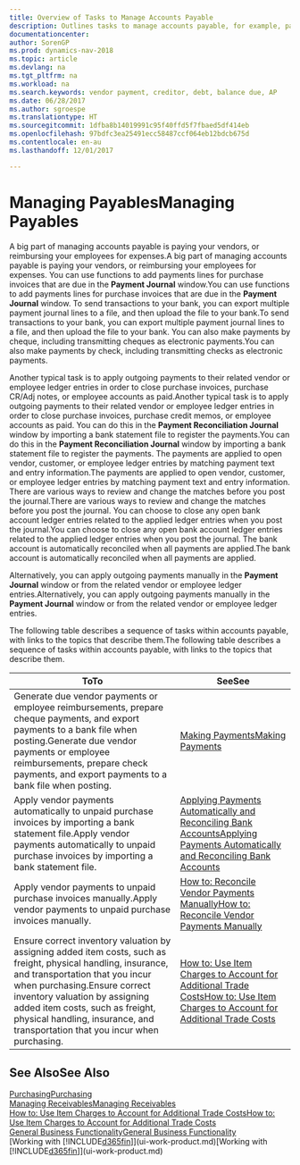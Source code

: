 ```yaml
---
title: Overview of Tasks to Manage Accounts Payable
description: Outlines tasks to manage accounts payable, for example, paying creditors or applying outgoing payments to ledger entries to close invoices or credit memos.
documentationcenter: 
author: SorenGP
ms.prod: dynamics-nav-2018
ms.topic: article
ms.devlang: na
ms.tgt_pltfrm: na
ms.workload: na
ms.search.keywords: vendor payment, creditor, debt, balance due, AP
ms.date: 06/28/2017
ms.author: sgroespe
ms.translationtype: HT
ms.sourcegitcommit: 1dfba8b14019991c95f40ffd5f7fbaed5df414eb
ms.openlocfilehash: 97bdfc3ea25491ecc58487ccf064eb12bdcb675d
ms.contentlocale: en-au
ms.lasthandoff: 12/01/2017

---
```

# <a name="managing-payables"></a><span data-ttu-id="489cb-103">Managing Payables</span><span class="sxs-lookup"><span data-stu-id="489cb-103">Managing Payables</span></span>
<span data-ttu-id="489cb-104">A big part of managing accounts payable is paying your vendors, or reimbursing your employees for expenses.</span><span class="sxs-lookup"><span data-stu-id="489cb-104">A big part of managing accounts payable is paying your vendors, or reimbursing your employees for expenses.</span></span> <span data-ttu-id="489cb-105">You can use functions to add payments lines for purchase invoices that are due in the **Payment Journal** window.</span><span class="sxs-lookup"><span data-stu-id="489cb-105">You can use functions to add payments lines for purchase invoices that are due in the **Payment Journal** window.</span></span> <span data-ttu-id="489cb-106">To send transactions to your bank, you can export multiple payment journal lines to a file, and then upload the file to your bank.</span><span class="sxs-lookup"><span data-stu-id="489cb-106">To send transactions to your bank, you can export multiple payment journal lines to a file, and then upload the file to your bank.</span></span> <span data-ttu-id="489cb-107">You can also make payments by cheque, including transmitting cheques as electronic payments.</span><span class="sxs-lookup"><span data-stu-id="489cb-107">You can also make payments by check, including transmitting checks as electronic payments.</span></span>

<span data-ttu-id="489cb-108">Another typical task is to apply outgoing payments to their related vendor or employee ledger entries in order to close purchase invoices, purchase CR/Adj notes, or employee accounts as paid.</span><span class="sxs-lookup"><span data-stu-id="489cb-108">Another typical task is to apply outgoing payments to their related vendor or employee ledger entries in order to close purchase invoices, purchase credit memos, or employee accounts as paid.</span></span> <span data-ttu-id="489cb-109">You can do this in the **Payment Reconciliation Journal** window by importing a bank statement file to register the payments.</span><span class="sxs-lookup"><span data-stu-id="489cb-109">You can do this in the **Payment Reconciliation Journal** window by importing a bank statement file to register the payments.</span></span> <span data-ttu-id="489cb-110">The payments are applied to open vendor, customer, or employee ledger entries by matching payment text and entry information.</span><span class="sxs-lookup"><span data-stu-id="489cb-110">The payments are applied to open vendor, customer, or employee ledger entries by matching payment text and entry information.</span></span> <span data-ttu-id="489cb-111">There are various ways to review and change the matches before you post the journal.</span><span class="sxs-lookup"><span data-stu-id="489cb-111">There are various ways to review and change the matches before you post the journal.</span></span> <span data-ttu-id="489cb-112">You can choose to close any open bank account ledger entries related to the applied ledger entries when you post the journal.</span><span class="sxs-lookup"><span data-stu-id="489cb-112">You can choose to close any open bank account ledger entries related to the applied ledger entries when you post the journal.</span></span> <span data-ttu-id="489cb-113">The bank account is automatically reconciled when all payments are applied.</span><span class="sxs-lookup"><span data-stu-id="489cb-113">The bank account is automatically reconciled when all payments are applied.</span></span>

<span data-ttu-id="489cb-114">Alternatively, you can apply outgoing payments manually in the **Payment Journal** window or from the related vendor or employee ledger entries.</span><span class="sxs-lookup"><span data-stu-id="489cb-114">Alternatively, you can apply outgoing payments manually in the **Payment Journal** window or from the related vendor or employee ledger entries.</span></span>

<span data-ttu-id="489cb-115">The following table describes a sequence of tasks within accounts payable, with links to the topics that describe them.</span><span class="sxs-lookup"><span data-stu-id="489cb-115">The following table describes a sequence of tasks within accounts payable, with links to the topics that describe them.</span></span>

| <span data-ttu-id="489cb-116">To</span><span class="sxs-lookup"><span data-stu-id="489cb-116">To</span></span> | <span data-ttu-id="489cb-117">See</span><span class="sxs-lookup"><span data-stu-id="489cb-117">See</span></span> |
| --- | --- |
| <span data-ttu-id="489cb-118">Generate due vendor payments or employee reimbursements, prepare cheque payments, and export payments to a bank file when posting.</span><span class="sxs-lookup"><span data-stu-id="489cb-118">Generate due vendor payments or employee reimbursements, prepare check payments, and export payments to a bank file when posting.</span></span> |[<span data-ttu-id="489cb-119">Making Payments</span><span class="sxs-lookup"><span data-stu-id="489cb-119">Making Payments</span></span>](payables-make-payments.md) |
| <span data-ttu-id="489cb-120">Apply vendor payments automatically to unpaid purchase invoices by importing a bank statement file.</span><span class="sxs-lookup"><span data-stu-id="489cb-120">Apply vendor payments automatically to unpaid purchase invoices by importing a bank statement file.</span></span> |[<span data-ttu-id="489cb-121">Applying Payments Automatically and Reconciling Bank Accounts</span><span class="sxs-lookup"><span data-stu-id="489cb-121">Applying Payments Automatically and Reconciling Bank Accounts</span></span>](receivables-apply-payments-auto-reconcile-bank-accounts.md) |
| <span data-ttu-id="489cb-122">Apply vendor payments to unpaid purchase invoices manually.</span><span class="sxs-lookup"><span data-stu-id="489cb-122">Apply vendor payments to unpaid purchase invoices manually.</span></span> |[<span data-ttu-id="489cb-123">How to: Reconcile Vendor Payments Manually</span><span class="sxs-lookup"><span data-stu-id="489cb-123">How to: Reconcile Vendor Payments Manually</span></span>](payables-how-apply-purchase-transactions-manually.md) |
|<span data-ttu-id="489cb-124">Ensure correct inventory valuation by assigning added item costs, such as freight, physical handling, insurance, and transportation that you incur when purchasing.</span><span class="sxs-lookup"><span data-stu-id="489cb-124">Ensure correct inventory valuation by assigning added item costs, such as freight, physical handling, insurance, and transportation that you incur when purchasing.</span></span>|[<span data-ttu-id="489cb-125">How to: Use Item Charges to Account for Additional Trade Costs</span><span class="sxs-lookup"><span data-stu-id="489cb-125">How to: Use Item Charges to Account for Additional Trade Costs</span></span>](payables-how-assign-item-charges.md)|

## <a name="see-also"></a><span data-ttu-id="489cb-126">See Also</span><span class="sxs-lookup"><span data-stu-id="489cb-126">See Also</span></span>
[<span data-ttu-id="489cb-127">Purchasing</span><span class="sxs-lookup"><span data-stu-id="489cb-127">Purchasing</span></span>](purchasing-manage-purchasing.md)  
[<span data-ttu-id="489cb-128">Managing Receivables</span><span class="sxs-lookup"><span data-stu-id="489cb-128">Managing Receivables</span></span>](receivables-manage-receivables.md)  
[<span data-ttu-id="489cb-129">How to: Use Item Charges to Account for Additional Trade Costs</span><span class="sxs-lookup"><span data-stu-id="489cb-129">How to: Use Item Charges to Account for Additional Trade Costs</span></span>](payables-how-assign-item-charges.md)  
[<span data-ttu-id="489cb-130">General Business Functionality</span><span class="sxs-lookup"><span data-stu-id="489cb-130">General Business Functionality</span></span>](ui-across-business-areas.md)  
<span data-ttu-id="489cb-131">[Working with [!INCLUDE[d365fin](includes/d365fin_md.md)]](ui-work-product.md)</span><span class="sxs-lookup"><span data-stu-id="489cb-131">[Working with [!INCLUDE[d365fin](includes/d365fin_md.md)]](ui-work-product.md)</span></span>

